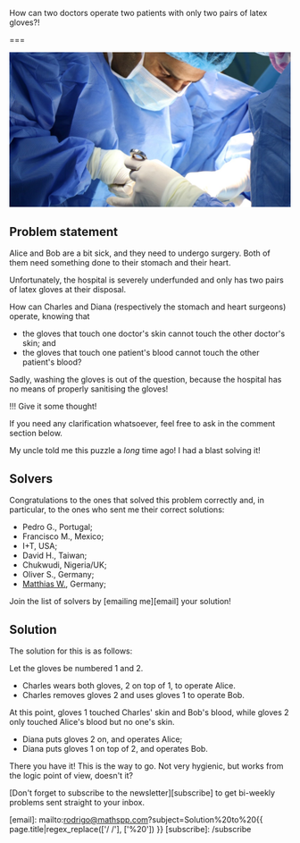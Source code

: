 How can two doctors operate two patients with only two pairs of latex gloves?!

===

![A picture of a doctor wearing latex gloves.](thumbnail.png "Photo by Jafar Ahmed on Unsplash.")

## Problem statement

Alice and Bob are a bit sick,
and they need to undergo surgery.
Both of them need something done to their stomach and their heart.

Unfortunately, the hospital is severely underfunded and only has two pairs
of latex gloves at their disposal.

How can Charles and Diana (respectively the stomach and heart surgeons) operate,
knowing that

 - the gloves that touch one doctor's skin cannot touch the other doctor's skin; and
 - the gloves that touch one patient's blood cannot touch the other patient's blood?

Sadly, washing the gloves is out of the question,
because the hospital has no means of properly sanitising the gloves!


!!! Give it some thought!

If you need any clarification whatsoever, feel free to ask in the comment section below.

My uncle told me this puzzle a _long_ time ago!
I had a blast solving it!


## Solvers

Congratulations to the ones that solved this problem correctly and, in particular, to the ones
who sent me their correct solutions:

 - Pedro G., Portugal;
 - Francisco M., Mexico;
 - I+T, USA;
 - David H., Taiwan;
 - Chukwudi, Nigeria/UK;
 - Oliver S., Germany;
 - [Matthias W.](https://twitter.com/m2u_84), Germany;

Join the list of solvers by [emailing me][email] your solution!


## Solution

The solution for this is as follows:

Let the gloves be numbered 1 and 2.

 - Charles wears both gloves, 2 on top of 1, to operate Alice.
 - Charles removes gloves 2 and uses gloves 1 to operate Bob.

At this point, gloves 1 touched Charles' skin and Bob's blood,
while gloves 2 only touched Alice's blood but no one's skin.

 - Diana puts gloves 2 on, and operates Alice;
 - Diana puts gloves 1 on top of 2, and operates Bob.

There you have it!
This is the way to go.
Not very hygienic, but works from the logic point of view, doesn't it?

[Don't forget to subscribe to the newsletter][subscribe] to get bi-weekly
problems sent straight to your inbox.

[email]: mailto:rodrigo@mathspp.com?subject=Solution%20to%20{{ page.title|regex_replace(['/ /'], ['%20']) }}
[subscribe]: /subscribe
